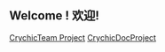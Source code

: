 ## Welcome ! 欢迎!

[CrychicTeam Project](https://github.com/orgs/PickAID/projects/11) [CrychicDocProject](https://github.com/orgs/PickAID/projects/2)

